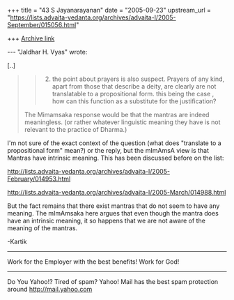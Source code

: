 +++
title = "43 S Jayanarayanan"
date = "2005-09-23"
upstream_url = "https://lists.advaita-vedanta.org/archives/advaita-l/2005-September/015056.html"

+++
[Archive link](https://lists.advaita-vedanta.org/archives/advaita-l/2005-September/015056.html)

--- "Jaldhar H. Vyas" <jaldhar at braincells.com> wrote:

[..]

> > 2. the point about prayers is also suspect. Prayers of any
> kind, apart
> > from those that describe a deity, are clearly are not
> translatable to a
> > propositional form. this being the case , how can this
> function as a
> > substitute for the justification?
> 
> The Mimamsaka response would be that the mantras are indeed
> meaningless. 
> (or rather whatever linguistic meaning they have is not
> relevant to the 
> practice of Dharma.) 

I'm not sure of the exact context of the question (what does
"translate to a propositional form" mean?) or the reply, but the
mImAmsA view is that Mantras have intrinsic meaning. This has
been discussed before on the list:

http://lists.advaita-vedanta.org/archives/advaita-l/2005-February/014953.html

http://lists.advaita-vedanta.org/archives/advaita-l/2005-March/014988.html

But the fact remains that there exist mantras that do not seem
to have any meaning. The mImAmsaka here argues that even though
the mantra does have an intrinsic meaning, it so happens that we
are not aware of the meaning of the mantras.

-Kartik

-----------------------------------------------------------
Work for the Employer with the best benefits! Work for God!

__________________________________________________
Do You Yahoo!?
Tired of spam?  Yahoo! Mail has the best spam protection around 
http://mail.yahoo.com 

